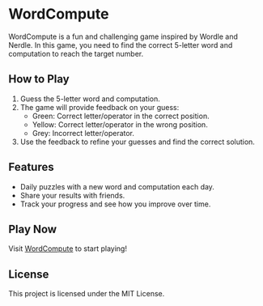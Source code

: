 # WordCompute

WordCompute is a fun and challenging game inspired by Wordle and Nerdle. In this game, you need to find the correct 5-letter word and computation to reach the target number.

## How to Play

1. Guess the 5-letter word and computation.
2. The game will provide feedback on your guess:
    - Green: Correct letter/operator in the correct position.
    - Yellow: Correct letter/operator in the wrong position.
    - Grey: Incorrect letter/operator.
3. Use the feedback to refine your guesses and find the correct solution.

## Features

- Daily puzzles with a new word and computation each day.
- Share your results with friends.
- Track your progress and see how you improve over time.

## Play Now

Visit [WordCompute](https://wordcompute.com) to start playing!

## License

This project is licensed under the MIT License.